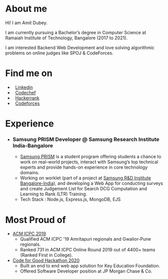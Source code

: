 #  About me
Hi! I am Amit Dubey.


I am currently pursuing a Bachelor’s degree in Computer Science at Ramaiah Institute of Technology, Bangalore (2017 to 2021).

I am interested Backend Web Development and love solving algorithmic problems on online judges like SPOJ & CodeForces.  

#  Find me on

* &nbsp; [Linkedin](https://www.linkedin.com/in/amitdu6ey/)
* &nbsp; [Codechef](https://www.codechef.com/users/amitdu6ey)
* &nbsp; [Hackerrank](https://www.hackerrank.com/amitdu6ey)
* &nbsp; [Codeforces](https://codeforces.com/profile/amitdu6ey)

#  Experience

* ### Samsung PRISM Developer @ Samsung Research Institute India-Bangalore
  * [Samsung PRISM](https://www.samsungprism.com/) is a student program offering students a chance to work on real-world projects, interact with Samsung’s top technical experts and provide hands-on experience in core technology domains.
  * Working on worklet (part of a project at [Samsung R&D Institute Bangalore-India](https://www.linkedin.com/company/samsung-india/)), and developing a Web App for conducting surveys and create Judgement List for Search DCG Computation and Learning to Rank (LTR) Training.
  * Tech Stack : Node.js, Express.js, MongoDB, EJS
   
#  Most Proud of
 * [ACM ICPC 2019](https://www.codechef.com/public/rankings/ICPCIN19)
    * Qualified ACM ICPC '19 Amritapuri regionals and Gwalior-Pune regionals.
    * Ranked 731 in ACM ICPC Online Round 2019 out of 4400+ teams (Ranked First in College).
 * [Code for Good Hackathon 2020]()
    * Built an end to end web app solution for Key Education Foundation.
    * Offered Software Developer position at JP Morgan Chase & Co.
